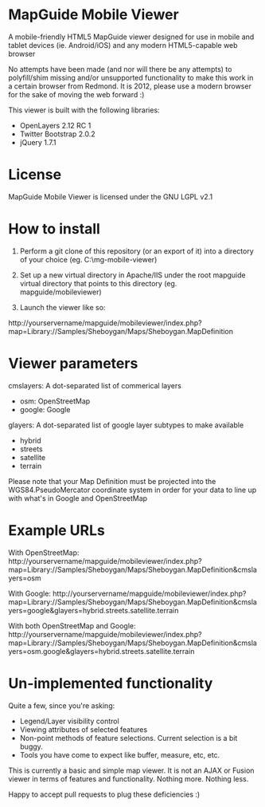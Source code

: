 MapGuide Mobile Viewer
======================

A mobile-friendly HTML5 MapGuide viewer designed for use in mobile and tablet devices (ie. Android/iOS) and any modern HTML5-capable web browser

No attempts have been made (and nor will there be any attempts) to polyfill/shim missing and/or unsupported functionality to make this work in a certain browser from Redmond. It is 2012, please use a modern browser for the sake of moving the web forward :)

This viewer is built with the following libraries:
  * OpenLayers 2.12 RC 1
  * Twitter Bootstrap 2.0.2
  * jQuery 1.7.1

License
=======

MapGuide Mobile Viewer is licensed under the GNU LGPL v2.1

How to install
==============

1. Perform a git clone of this repository (or an export of it) into a directory of your choice (eg. C:\mg-mobile-viewer)

2. Set up a new virtual directory in Apache/IIS under the root mapguide virtual directory that points to this directory (eg. mapguide/mobileviewer)

3. Launch the viewer like so:

  http://yourservername/mapguide/mobileviewer/index.php?map=Library://Samples/Sheboygan/Maps/Sheboygan.MapDefinition

Viewer parameters
=================

cmslayers: A dot-separated list of commerical layers
  * osm: OpenStreetMap
  * google: Google

glayers: A dot-separated list of google layer subtypes to make available
  * hybrid
  * streets
  * satellite
  * terrain

Please note that your Map Definition must be projected into the WGS84.PseudoMercator coordinate system in order for your data to line up with what's in Google and OpenStreetMap

Example URLs
============

With OpenStreetMap: 
  http://yourservername/mapguide/mobileviewer/index.php?map=Library://Samples/Sheboygan/Maps/Sheboygan.MapDefinition&cmslayers=osm

With Google: 
  http://yourservername/mapguide/mobileviewer/index.php?map=Library://Samples/Sheboygan/Maps/Sheboygan.MapDefinition&cmslayers=google&glayers=hybrid.streets.satellite.terrain

With both OpenStreetMap and Google:
  http://yourservername/mapguide/mobileviewer/index.php?map=Library://Samples/Sheboygan/Maps/Sheboygan.MapDefinition&cmslayers=osm.google&glayers=hybrid.streets.satellite.terrain

Un-implemented functionality
============================

Quite a few, since you're asking:

  * Legend/Layer visibility control
  * Viewing attributes of selected features
  * Non-point methods of feature selections. Current selection is a bit buggy.
  * Tools you have come to expect like buffer, measure, etc, etc.

This is currently a basic and simple map viewer. It is not an AJAX or Fusion viewer in terms of features and functionality. Nothing more. Nothing less.

Happy to accept pull requests to plug these deficiencies :)